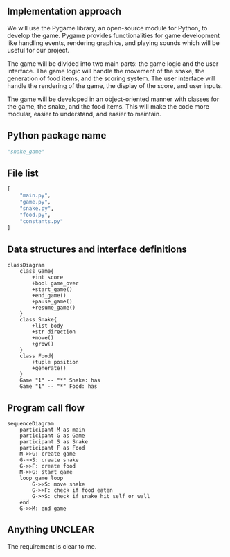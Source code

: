 ## Implementation approach
We will use the Pygame library, an open-source module for Python, to develop the game. Pygame provides functionalities for game development like handling events, rendering graphics, and playing sounds which will be useful for our project. 

The game will be divided into two main parts: the game logic and the user interface. The game logic will handle the movement of the snake, the generation of food items, and the scoring system. The user interface will handle the rendering of the game, the display of the score, and user inputs.

The game will be developed in an object-oriented manner with classes for the game, the snake, and the food items. This will make the code more modular, easier to understand, and easier to maintain.

## Python package name
```python
"snake_game"
```

## File list
```python
[
    "main.py",
    "game.py",
    "snake.py",
    "food.py",
    "constants.py"
]
```

## Data structures and interface definitions
```mermaid
classDiagram
    class Game{
        +int score
        +bool game_over
        +start_game()
        +end_game()
        +pause_game()
        +resume_game()
    }
    class Snake{
        +list body
        +str direction
        +move()
        +grow()
    }
    class Food{
        +tuple position
        +generate()
    }
    Game "1" -- "*" Snake: has
    Game "1" -- "*" Food: has
```

## Program call flow
```mermaid
sequenceDiagram
    participant M as main
    participant G as Game
    participant S as Snake
    participant F as Food
    M->>G: create game
    G->>S: create snake
    G->>F: create food
    M->>G: start game
    loop game loop
        G->>S: move snake
        G->>F: check if food eaten
        G->>S: check if snake hit self or wall
    end
    G->>M: end game
```

## Anything UNCLEAR
The requirement is clear to me.